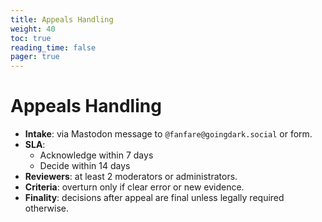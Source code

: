 ```yaml
---
title: Appeals Handling
weight: 40
toc: true
reading_time: false
pager: true
---
```


# Appeals Handling

- **Intake**: via Mastodon message to `@fanfare@goingdark.social` or form.
- **SLA**:
  - Acknowledge within 7 days
  - Decide within 14 days
- **Reviewers**: at least 2 moderators or administrators.
- **Criteria**: overturn only if clear error or new evidence.
- **Finality**: decisions after appeal are final unless legally required otherwise.
